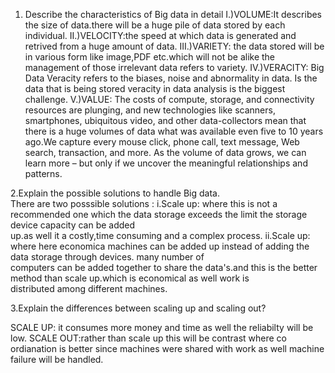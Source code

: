 1. Describe the characteristics of Big data in detail
I.)VOLUME:It describes the size of data.there will be a huge pile of data stored by each individual.
II.)VELOCITY:the speed at which data is generated and retrived from a huge amount of data.
III.)VARIETY: the data stored will be in various form like image,PDF etc.which will not be alike the management of those irrelevant data
              refers to variety.
IV.)VERACITY: Big Data Veracity refers to the biases, noise and abnormality in data. Is the data that is being stored
              veracity in data analysis is the biggest challenge. 
V.)VALUE:    The costs of compute, storage, and connectivity resources are plunging, and new technologies like scanners, smartphones, 
              ubiquitous video, and other data-collectors mean that there is a huge volumes of data  what was available even five 
              to 10 years ago.We capture every mouse click, phone call, text message, Web search, transaction, and more. As the volume 
              of data grows, we can learn more – but only if we uncover the meaningful relationships and patterns.
              
              
2.Explain the possible solutions to handle Big data.   
    There are two posssible solutions :
    i.Scale up: where this is not a recommended one which the data storage exceeds the limit the storage device capacity can be added   
    up.as well it a costly,time consuming and a complex process.
    ii.Scale up: where here economica machines can be added up instead of adding  the data storage through devices. many number of  
    computers can be added together to share the data's.and this is the better method than scale up.which is economical as well work is  
    distributed among different machines.

3.Explain the differences between scaling up and scaling out?

SCALE UP: it consumes more money and time  as well the reliabilty will be low.
SCALE OUT:rather than scale up this will be contrast where co ordianation is better since machines were shared with work as well machine 
failure will be handled.
